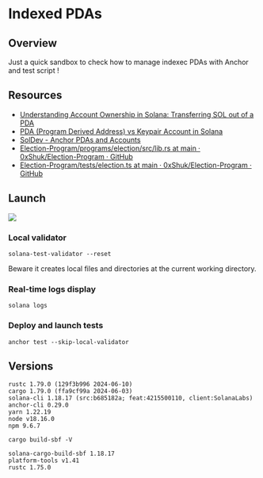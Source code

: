 # Indexed PDAs

## Overview

Just a quick sandbox to check how to manage indexec PDAs with Anchor and test script !

## Resources

- [Understanding Account Ownership in Solana: Transferring SOL out of a PDA](https://www.rareskills.io/post/solana-account-owner)
- [PDA (Program Derived Address) vs Keypair Account in Solana](https://www.rareskills.io/post/solana-pda)
- [SolDev - Anchor PDAs and Accounts](https://www.soldev.app/course/anchor-pdas)
- [Election-Program/programs/election/src/lib.rs at main · 0xShuk/Election-Program · GitHub](https://github.com/0xShuk/Election-Program/blob/main/programs/election/src/lib.rs)
- [Election-Program/tests/election.ts at main · 0xShuk/Election-Program · GitHub](https://github.com/0xShuk/Election-Program/blob/main/tests/election.ts)

## Launch

![](deploy_local_test.png)

### Local validator

`solana-test-validator --reset`

Beware it creates local files and directories at the current working directory.


### Real-time logs display

`solana logs`


### Deploy and launch tests

`anchor test --skip-local-validator`


## Versions

``` 
rustc 1.79.0 (129f3b996 2024-06-10)
cargo 1.79.0 (ffa9cf99a 2024-06-03)
solana-cli 1.18.17 (src:b685182a; feat:4215500110, client:SolanaLabs)
anchor-cli 0.29.0
yarn 1.22.19
node v18.16.0
npm 9.6.7
``` 

`cargo build-sbf -V`
``` 
solana-cargo-build-sbf 1.18.17
platform-tools v1.41
rustc 1.75.0
``` 
